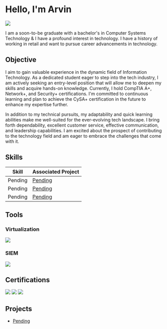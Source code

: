 # Hello, I'm Arvin
<a href="URL_HERE"><img src="https://img.shields.io/badge/LinkedIn-0072b1?&style=for-the-badge&logo=LinkedIn&logoColor=white" /></a>

I am a soon-to-be graduate with a bachelor's in Computer Systems Technology & I have a profound interest in technology. I have a history of working in retail and want to pursue career advancements in technology.

## Objective
I aim to gain valuable experience in the dynamic field of Information Technology. As a dedicated student eager to step into the tech industry, I am actively seeking an entry-level position that will allow me to deepen my skills and acquire hands-on knowledge. Currently, I hold CompTIA A+, Network+, and Security+ certifications. I'm committed to continuous learning and plan to achieve the CySA+ certification in the future to enhance my expertise further.

In addition to my technical pursuits, my adaptability and quick learning abilities make me well-suited for the ever-evolving tech landscape. I bring forth dependability, excellent customer service, effective communication, and leadership capabilities. I am excited about the prospect of contributing to the technology field and am eager to embrace the challenges that come with it.

## Skills

| Skill                                         | Associated Project         |
|-----------------------------------------------|----------------------------|
| Pending          | <a href="URL_HERE">Pending </a>|
| Pending          | <a href="URL_HERE">Pending </a>|
| Pending          | <a href="URL_HERE">Pending </a>|


## Tools

### Virtualization
<div>
    <img src="https://img.shields.io/badge/VMware-696566.svg?style=for-the-badge&logo=VMware&logoColor=white" />  
</div>

### SIEM
<div>
    <img src="https://img.shields.io/badge/-Splunk-000000?&style=for-the-badge&logo=Splunk&logoColor=white" />
</div>

## Certifications
<div>
  <img src="https://img.shields.io/badge/-Security%2B-ffffff?&style=for-the-badge&logo=CompTIA&logoColor=red" />
  <img src="https://img.shields.io/badge/-Network%2B-ffffff?&style=for-the-badge&logo=CompTIA&logoColor=red" />
  <img src="https://img.shields.io/badge/-A%2B-ffffff?&style=for-the-badge&logo=CompTIA&logoColor=red" />
</div>

## Projects
- <a href="URL_HERE">Pending </a>
